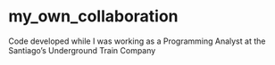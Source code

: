 my_own_collaboration
====================

Code developed while I was working as a Programming Analyst at the Santiago’s Underground Train Company
